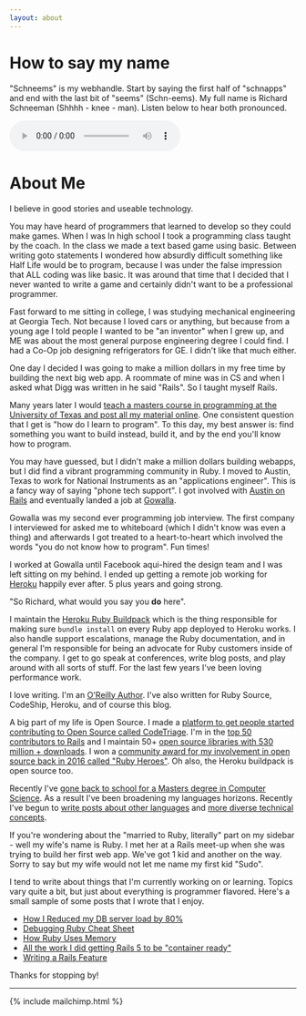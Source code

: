 ```yaml
---
layout: about
---
```


# How to say my name

"Schneems" is my webhandle. Start by saying the first half of "schnapps" and end with the last bit of "seems" (Schn-eems). My full name is Richard Schneeman (Shhhh - knee - man). Listen below to hear both pronounced.

<audio controls>
  <source src="{%  asset_path 'say-schneems.mp3' %}" type="audio/mpeg">
Your browser does not support the audio element.
</audio>

# About Me

I believe in good stories and useable technology.

You may have heard of programmers that learned to develop so they could make games. When I was In high school I took a programming class taught by the coach. In the class we made a text based game using basic. Between writing goto statements I wondered how absurdly difficult something like Half Life would be to program, because I was under the false impression that ALL coding was like basic. It was around that time that I decided that I never wanted to write a game and certainly didn't want to be a professional programmer.

Fast forward to me sitting in college, I was studying mechanical engineering at Georgia Tech. Not because I loved cars or anything, but because from a young age I told people I wanted to be "an inventor" when I grew up, and ME was about the most general purpose engineering degree I could find. I had a Co-Op job designing refrigerators for GE. I didn't like that much either.

One day I decided I was going to make a million dollars in my free time by building the next big web app. A roommate of mine was in CS and when I asked what Digg was written in he said "Rails". So I taught myself Rails.

Many years later I would [teach a masters course in programming at the University of Texas and post all my material online](https://www.schneems.com/ut-rails). One consistent question that I get is "how do I learn to program". To this day, my best answer is: find something you want to build instead, build it, and by the end you'll know how to program.

You may have guessed, but I didn't make a million dollars building webapps, but I did find a vibrant programming community in Ruby. I moved to Austin, Texas to work for National Instruments as an "applications engineer". This is a fancy way of saying "phone tech support". I got involved with [Austin on Rails](http://www.austinonrails.org/) and eventually landed a job at [Gowalla](https://en.wikipedia.org/wiki/Gowalla).

Gowalla was my second ever programming job interview. The first company I interviewed for asked me to whiteboard (which I didn't know was even a thing) and afterwards I got treated to a heart-to-heart which involved the words "you do not know how to program". Fun times!

I worked at Gowalla until Facebook aqui-hired the design team and I was left sitting on my behind. I ended up getting a remote job working for [Heroku](https://www.heroku.com) happily ever after. 5 plus years and going strong.

"So Richard, what would you say you __do__ here".

I maintain the [Heroku Ruby Buildpack](https://github.com/heroku/heroku-buildpack-ruby) which is the thing responsible for making sure `bundle install` on every Ruby app deployed to Heroku works. I also handle support escalations, manage the Ruby documentation, and in general I'm responsible for being an advocate for Ruby customers inside of the company. I get to go speak at conferences, write blog posts, and play around with all sorts of stuff. For the last few years I've been loving performance work.

I love writing. I'm an [O'Reilly Author](http://shop.oreilly.com/product/0636920027409.do). I've also written for Ruby Source, CodeShip, Heroku, and of course this blog.

A big part of my life is Open Source. I made a [platform to get people started contributing to Open Source called CodeTriage](https://www.codetriage.com). I'm in the [top 50 contributors to Rails](http://contributors.rubyonrails.org/contributors/richard-schneeman/commits) and I maintain 50+ [open source libraries with 530 million + downloads](https://rubygems.org/profiles/schneems). I won a [community award for my involvement in open source back in 2016 called "Ruby Heroes"](https://rubyheroes.com/heroes/2016). Oh also, the Heroku buildpack is open source too.

Recently I've [gone back to school for a Masters degree in Computer Science](https://schneems.com/2017/07/26/omscs-omg-is-an-online-masters-right-for-you/). As a result I've been broadening my languages horizons. Recently I've begun to [write posts about other languages](https://schneems.com/2017/06/14/meditations-on-writing-a-queue/) and [more diverse technical concepts](https://schneems.com/2017/06/12/bayes-is-bae/).

If you're wondering about the "married to Ruby, literally" part on my sidebar - well my wife's name is Ruby. I met her at a Rails meet-up when she was trying to build her first web app. We've got 1 kid and another on the way. Sorry to say but my wife would not let me name my first kid "Sudo".

I tend to write about things that I'm currently working on or learning. Topics vary quite a bit, but just about everything is programmer flavored. Here's a small sample of some posts that I wrote that I enjoy.

- [How I Reduced my DB server load by 80%](https://schneems.com/2017/07/18/how-i-reduced-my-db-server-load-by-80/)
- [Debugging Ruby Cheat Sheet](https://www.schneems.com/2016/01/25/ruby-debugging-magic-cheat-sheet.html)
- [How Ruby Uses Memory](https://schneems.com/2015/05/11/how-ruby-uses-memory.html)
- [All the work I did getting Rails 5 to be "container ready"](https://blog.heroku.com/container_ready_rails_5)
- [Writing a Rails Feature](https://www.schneems.com/2016/11/21/writing-a-rails-feature-blow-by-blow/)

Thanks for stopping by!

----

{% include mailchimp.html %}
